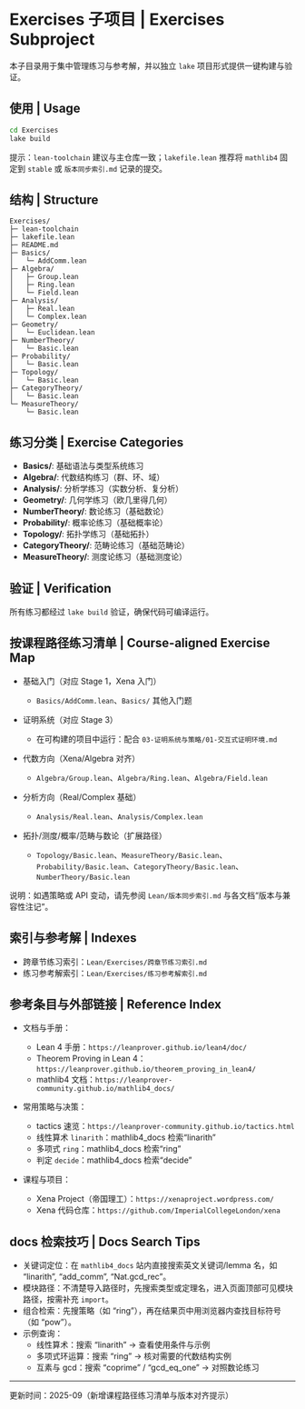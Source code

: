 # Exercises 子项目 | Exercises Subproject

本子目录用于集中管理练习与参考解，并以独立 `lake` 项目形式提供一键构建与验证。

## 使用 | Usage

```bash
cd Exercises
lake build
```

提示：`lean-toolchain` 建议与主仓库一致；`lakefile.lean` 推荐将 `mathlib4` 固定到 `stable` 或 `版本同步索引.md` 记录的提交。

## 结构 | Structure

```text
Exercises/
├─ lean-toolchain
├─ lakefile.lean
├─ README.md
├─ Basics/
│   └─ AddComm.lean
├─ Algebra/
│   ├─ Group.lean
│   ├─ Ring.lean
│   └─ Field.lean
├─ Analysis/
│   ├─ Real.lean
│   └─ Complex.lean
├─ Geometry/
│   └─ Euclidean.lean
├─ NumberTheory/
│   └─ Basic.lean
├─ Probability/
│   └─ Basic.lean
├─ Topology/
│   └─ Basic.lean
├─ CategoryTheory/
│   └─ Basic.lean
└─ MeasureTheory/
    └─ Basic.lean
```

## 练习分类 | Exercise Categories

- **Basics/**: 基础语法与类型系统练习
- **Algebra/**: 代数结构练习（群、环、域）
- **Analysis/**: 分析学练习（实数分析、复分析）
- **Geometry/**: 几何学练习（欧几里得几何）
- **NumberTheory/**: 数论练习（基础数论）
- **Probability/**: 概率论练习（基础概率论）
- **Topology/**: 拓扑学练习（基础拓扑）
- **CategoryTheory/**: 范畴论练习（基础范畴论）
- **MeasureTheory/**: 测度论练习（基础测度论）

## 验证 | Verification

所有练习都经过 `lake build` 验证，确保代码可编译运行。

## 按课程路径练习清单 | Course-aligned Exercise Map

- 基础入门（对应 Stage 1，Xena 入门）
  - `Basics/AddComm.lean`、`Basics/` 其他入门题

- 证明系统（对应 Stage 3）
  - 在可构建的项目中运行：配合 `03-证明系统与策略/01-交互式证明环境.md`

- 代数方向（Xena/Algebra 对齐）
  - `Algebra/Group.lean`、`Algebra/Ring.lean`、`Algebra/Field.lean`

- 分析方向（Real/Complex 基础）
  - `Analysis/Real.lean`、`Analysis/Complex.lean`

- 拓扑/测度/概率/范畴与数论（扩展路径）
  - `Topology/Basic.lean`、`MeasureTheory/Basic.lean`、`Probability/Basic.lean`、`CategoryTheory/Basic.lean`、`NumberTheory/Basic.lean`

说明：如遇策略或 API 变动，请先参阅 `Lean/版本同步索引.md` 与各文档“版本与兼容性注记”。

## 索引与参考解 | Indexes

- 跨章节练习索引：`Lean/Exercises/跨章节练习索引.md`
- 练习参考解索引：`Lean/Exercises/练习参考解索引.md`

## 参考条目与外部链接 | Reference Index

- 文档与手册：
  - Lean 4 手册：`https://leanprover.github.io/lean4/doc/`
  - Theorem Proving in Lean 4：`https://leanprover.github.io/theorem_proving_in_lean4/`
  - mathlib4 文档：`https://leanprover-community.github.io/mathlib4_docs/`

- 常用策略与决策：
  - tactics 速览：`https://leanprover-community.github.io/tactics.html`
  - 线性算术 `linarith`：mathlib4_docs 检索“linarith”
  - 多项式 `ring`：mathlib4_docs 检索“ring”
  - 判定 `decide`：mathlib4_docs 检索“decide”

- 课程与项目：
  - Xena Project（帝国理工）：`https://xenaproject.wordpress.com/`
  - Xena 代码仓库：`https://github.com/ImperialCollegeLondon/xena`

## docs 检索技巧 | Docs Search Tips

- 关键词定位：在 `mathlib4_docs` 站内直接搜索英文关键词/lemma 名，如 “linarith”, “add_comm”, “Nat.gcd_rec”。
- 模块路径：不清楚导入路径时，先搜索类型或定理名，进入页面顶部可见模块路径，按需补充 `import`。
- 组合检索：先搜策略（如 “ring”），再在结果页中用浏览器内查找目标符号（如 “pow”）。
- 示例查询：
  - 线性算术：搜索 “linarith” → 查看使用条件与示例
  - 多项式环运算：搜索 “ring” → 核对需要的代数结构实例
  - 互素与 gcd：搜索 “coprime” / “gcd_eq_one” → 对照数论练习

---

更新时间：2025-09（新增课程路径练习清单与版本对齐提示）
